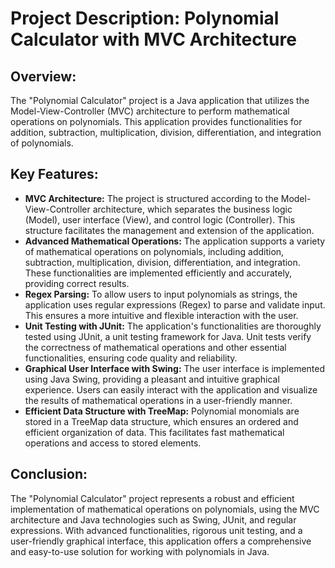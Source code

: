 # Project Description: Polynomial Calculator with MVC Architecture

## Overview:
The "Polynomial Calculator" project is a Java application that utilizes the Model-View-Controller (MVC) architecture to perform mathematical operations on polynomials. This application provides functionalities for addition, subtraction, multiplication, division, differentiation, and integration of polynomials.

## Key Features:
- **MVC Architecture:** The project is structured according to the Model-View-Controller architecture, which separates the business logic (Model), user interface (View), and control logic (Controller). This structure facilitates the management and extension of the application.
- **Advanced Mathematical Operations:** The application supports a variety of mathematical operations on polynomials, including addition, subtraction, multiplication, division, differentiation, and integration. These functionalities are implemented efficiently and accurately, providing correct results.
- **Regex Parsing:** To allow users to input polynomials as strings, the application uses regular expressions (Regex) to parse and validate input. This ensures a more intuitive and flexible interaction with the user.
- **Unit Testing with JUnit:** The application's functionalities are thoroughly tested using JUnit, a unit testing framework for Java. Unit tests verify the correctness of mathematical operations and other essential functionalities, ensuring code quality and reliability.
- **Graphical User Interface with Swing:** The user interface is implemented using Java Swing, providing a pleasant and intuitive graphical experience. Users can easily interact with the application and visualize the results of mathematical operations in a user-friendly manner.
- **Efficient Data Structure with TreeMap:** Polynomial monomials are stored in a TreeMap data structure, which ensures an ordered and efficient organization of data. This facilitates fast mathematical operations and access to stored elements.

## Conclusion:
The "Polynomial Calculator" project represents a robust and efficient implementation of mathematical operations on polynomials, using the MVC architecture and Java technologies such as Swing, JUnit, and regular expressions. With advanced functionalities, rigorous unit testing, and a user-friendly graphical interface, this application offers a comprehensive and easy-to-use solution for working with polynomials in Java.
